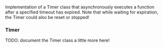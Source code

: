 
Implementation of a Timer class that asynchronously executes a function after a specified timeout has expired.
Note that while waiting for expiration, the Timer could also be reset or stopped!

### Timer 
TODO: document the Timer class a little more here!